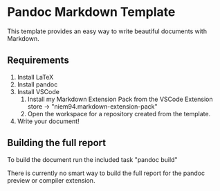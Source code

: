 # Pandoc Markdown Template

This template provides an easy way to write beautiful documents with Markdown.

## Requirements

1. Install LaTeX
2. Install pandoc
3. Install VSCode
   1. Install my Markdown Extension Pack from the VSCode Extension store -> "niem94.markdown-extension-pack"
   2. Open the workspace for a repository created from the template.
4. Write your document!

## Building the full report

To build the document run the included task "pandoc build"

There is currently no smart way to build the full report for the pandoc preview or compiler extension.
